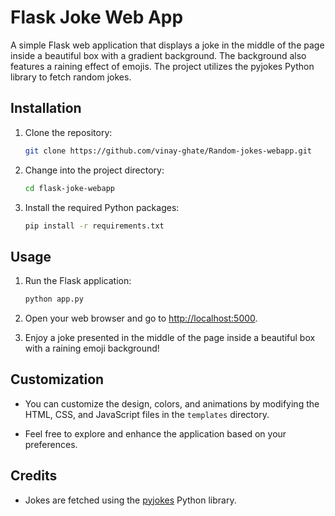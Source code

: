 # Flask Joke Web App

A simple Flask web application that displays a joke in the middle of the page inside a beautiful box with a gradient background. The background also features a raining effect of emojis. The project utilizes the pyjokes Python library to fetch random jokes.

## Installation

1. Clone the repository:

    ```bash
    git clone https://github.com/vinay-ghate/Random-jokes-webapp.git
    ```

2. Change into the project directory:

    ```bash
    cd flask-joke-webapp
    ```
    
3. Install the required Python packages:

    ```bash
    pip install -r requirements.txt
    ```

## Usage

1. Run the Flask application:

    ```bash
    python app.py
    ```

2. Open your web browser and go to [http://localhost:5000](http://localhost:5000).

3. Enjoy a joke presented in the middle of the page inside a beautiful box with a raining emoji background!

## Customization

- You can customize the design, colors, and animations by modifying the HTML, CSS, and JavaScript files in the `templates` directory.

- Feel free to explore and enhance the application based on your preferences.

## Credits

- Jokes are fetched using the [pyjokes](https://pyjok.es/) Python library.


